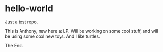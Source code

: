 # hello-world
Just a test repo.

This is Anthony, new here at LP. Will be working on some cool stuff, and will be using some cool new toys. And I like turtles.

The End.
